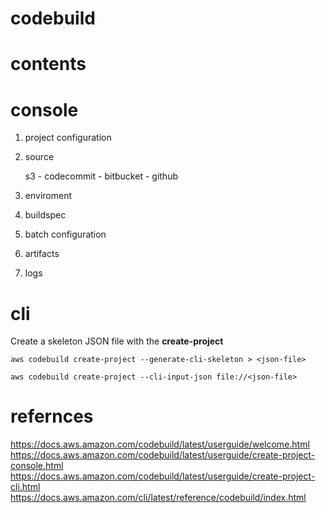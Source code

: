 # codebuild

# contents

# console

1. project configuration
2. source

    s3 - codecommit - bitbucket - github

3. enviroment
4. buildspec
5. batch configuration
6. artifacts
7. logs

# cli

Create a skeleton JSON file with the __create-project__

`aws codebuild create-project --generate-cli-skeleton > <json-file>`

`aws codebuild create-project --cli-input-json file://<json-file>`


# refernces
https://docs.aws.amazon.com/codebuild/latest/userguide/welcome.html
https://docs.aws.amazon.com/codebuild/latest/userguide/create-project-console.html
https://docs.aws.amazon.com/codebuild/latest/userguide/create-project-cli.html
https://docs.aws.amazon.com/cli/latest/reference/codebuild/index.html